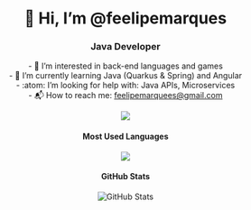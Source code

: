 <h1 align="center">👋 Hi, I’m @feelipemarques </h1>
<h3 align="center">Java Developer</h3>
<p align="center">- 👀 I’m interested in back-end languages and games<br/>
- 🌱 I’m currently learning Java (Quarkus & Spring) and Angular<br/>
- :atom: I’m looking for help with: Java APIs, Microservices<br/>
- 📬 How to reach me: <a href="mailto:feelipemarquees@gmail.com">feelipemarquees@gmail.com</a>
</p>

<p align="center">
  <a href="https://linkedin.com/in/feelipe-maarquees"> 
    <img src="https://img.shields.io/badge/-LinkedIn-blue?style=flat-square&logo=Linkedin&logoColor=white"/>
  </a>
</p>

<h4 align="center">Most Used Languages</h4>
<p align="center"><img src="https://github-readme-stats.vercel.app/api/top-langs/?username=feelipemarques&layout=compact&theme=radical"/></p>
<h4 align="center">GitHub Stats</h4>
<p align="center">
  <img src="https://github-readme-stats.vercel.app/api?username=feelipemarques&show_icons=true&theme=radical" alt="GitHub Stats" />
</p>

